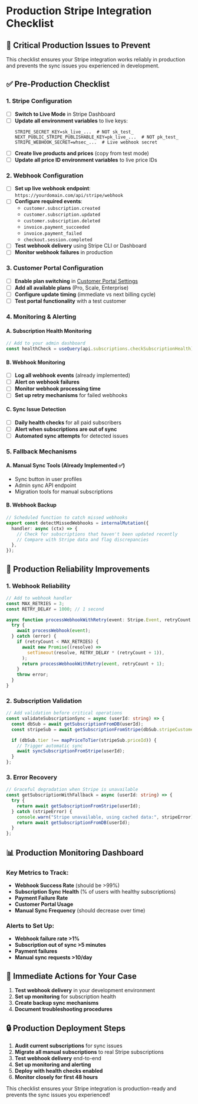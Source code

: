 # Production Stripe Integration Checklist

## 🚨 **Critical Production Issues to Prevent**

This checklist ensures your Stripe integration works reliably in production and prevents the sync issues you experienced in development.

## ✅ **Pre-Production Checklist**

### 1. **Stripe Configuration**

- [ ] **Switch to Live Mode** in Stripe Dashboard
- [ ] **Update all environment variables** to live keys:
  ```env
  STRIPE_SECRET_KEY=sk_live_...  # NOT sk_test_
  NEXT_PUBLIC_STRIPE_PUBLISHABLE_KEY=pk_live_...  # NOT pk_test_
  STRIPE_WEBHOOK_SECRET=whsec_...  # Live webhook secret
  ```
- [ ] **Create live products and prices** (copy from test mode)
- [ ] **Update all price ID environment variables** to live price IDs

### 2. **Webhook Configuration**

- [ ] **Set up live webhook endpoint**: `https://yourdomain.com/api/stripe/webhook`
- [ ] **Configure required events**:
  - `customer.subscription.created`
  - `customer.subscription.updated`
  - `customer.subscription.deleted`
  - `invoice.payment_succeeded`
  - `invoice.payment_failed`
  - `checkout.session.completed`
- [ ] **Test webhook delivery** using Stripe CLI or Dashboard
- [ ] **Monitor webhook failures** in production

### 3. **Customer Portal Configuration**

- [ ] **Enable plan switching** in [Customer Portal Settings](https://dashboard.stripe.com/settings/billing/portal)
- [ ] **Add all available plans** (Pro, Scale, Enterprise)
- [ ] **Configure update timing** (immediate vs next billing cycle)
- [ ] **Test portal functionality** with a test customer

### 4. **Monitoring & Alerting**

#### A. **Subscription Health Monitoring**

```typescript
// Add to your admin dashboard
const healthCheck = useQuery(api.subscriptions.checkSubscriptionHealth);
```

#### B. **Webhook Monitoring**

- [ ] **Log all webhook events** (already implemented)
- [ ] **Alert on webhook failures**
- [ ] **Monitor webhook processing time**
- [ ] **Set up retry mechanisms** for failed webhooks

#### C. **Sync Issue Detection**

- [ ] **Daily health checks** for all paid subscribers
- [ ] **Alert when subscriptions are out of sync**
- [ ] **Automated sync attempts** for detected issues

### 5. **Fallback Mechanisms**

#### A. **Manual Sync Tools** (Already Implemented ✅)

- Sync button in user profiles
- Admin sync API endpoint
- Migration tools for manual subscriptions

#### B. **Webhook Backup**

```typescript
// Scheduled function to catch missed webhooks
export const detectMissedWebhooks = internalMutation({
  handler: async (ctx) => {
    // Check for subscriptions that haven't been updated recently
    // Compare with Stripe data and flag discrepancies
  },
});
```

## 🔧 **Production Reliability Improvements**

### 1. **Webhook Reliability**

```typescript
// Add to webhook handler
const MAX_RETRIES = 3;
const RETRY_DELAY = 1000; // 1 second

async function processWebhookWithRetry(event: Stripe.Event, retryCount = 0) {
  try {
    await processWebhook(event);
  } catch (error) {
    if (retryCount < MAX_RETRIES) {
      await new Promise((resolve) =>
        setTimeout(resolve, RETRY_DELAY * (retryCount + 1)),
      );
      return processWebhookWithRetry(event, retryCount + 1);
    }
    throw error;
  }
}
```

### 2. **Subscription Validation**

```typescript
// Add validation before critical operations
const validateSubscriptionSync = async (userId: string) => {
  const dbSub = await getSubscriptionFromDB(userId);
  const stripeSub = await getSubscriptionFromStripe(dbSub.stripeCustomerId);

  if (dbSub.tier !== mapPriceToTier(stripeSub.priceId)) {
    // Trigger automatic sync
    await syncSubscriptionFromStripe(userId);
  }
};
```

### 3. **Error Recovery**

```typescript
// Graceful degradation when Stripe is unavailable
const getSubscriptionWithFallback = async (userId: string) => {
  try {
    return await getSubscriptionFromStripe(userId);
  } catch (stripeError) {
    console.warn("Stripe unavailable, using cached data:", stripeError);
    return await getSubscriptionFromDB(userId);
  }
};
```

## 📊 **Production Monitoring Dashboard**

### Key Metrics to Track:

- **Webhook Success Rate** (should be >99%)
- **Subscription Sync Health** (% of users with healthy subscriptions)
- **Payment Failure Rate**
- **Customer Portal Usage**
- **Manual Sync Frequency** (should decrease over time)

### Alerts to Set Up:

- **Webhook failure rate >1%**
- **Subscription out of sync >5 minutes**
- **Payment failures**
- **Manual sync requests >10/day**

## 🎯 **Immediate Actions for Your Case**

1. **Test webhook delivery** in your development environment
2. **Set up monitoring** for subscription health
3. **Create backup sync mechanisms**
4. **Document troubleshooting procedures**

## 🔒 **Production Deployment Steps**

1. **Audit current subscriptions** for sync issues
2. **Migrate all manual subscriptions** to real Stripe subscriptions
3. **Test webhook delivery** end-to-end
4. **Set up monitoring and alerting**
5. **Deploy with health checks enabled**
6. **Monitor closely for first 48 hours**

This checklist ensures your Stripe integration is production-ready and prevents the sync issues you experienced!
